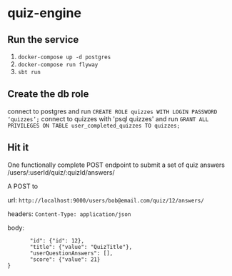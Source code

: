 # quiz-engine

## Run the service

1) `docker-compose up -d postgres`
2) `docker-compose run flyway`
3) `sbt run`

## Create the db role

connect to postgres and run
`CREATE ROLE quizzes WITH LOGIN PASSWORD ‘quizzes’;`
connect to quizzes with 'psql quizzes' and run 
`GRANT ALL PRIVILEGES ON TABLE user_completed_quizzes TO quizzes;`

## Hit it

One functionally complete POST endpoint to submit a set of quiz answers /users/:userId/quiz/:quizId/answers/

A POST to

url:
`http://localhost:9000/users/bob@email.com/quiz/12/answers/`

headers:
`Content-Type: application/json`

body:
```{
       "id": {"id": 12},
       "title": {"value": "QuizTitle"},
       "userQuestionAnswers": [],
       "score": {"value": 21}
}
```